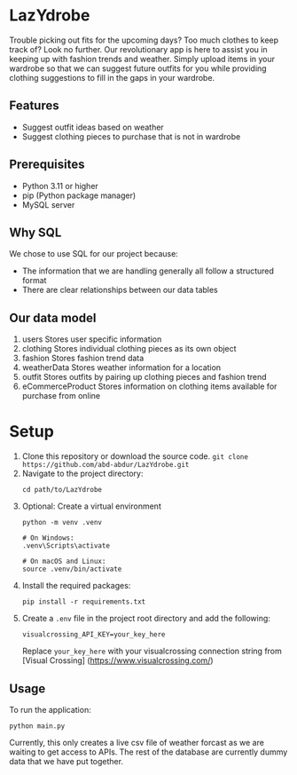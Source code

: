 # LazYdrobe
Trouble picking out fits for the upcoming days? 
Too much clothes to keep track of?
Look no further. Our revolutionary app is here to assist you in keeping up with fashion trends and weather.
Simply upload items in your wardrobe so that we can suggest future outfits for you while providing clothing suggestions to fill in the gaps in your wardrobe.

## Features
- Suggest outfit ideas based on weather
- Suggest clothing pieces to purchase that is not in wardrobe

## Prerequisites
- Python 3.11 or higher
- pip (Python package manager)
- MySQL server

## Why SQL
We chose to use SQL for our project because: 
- The information that we are handling generally all follow a structured format
- There are clear relationships between our data tables

## Our data model
1. users
   Stores user specific information
2. clothing
   Stores individual clothing pieces as its own object
4. fashion
   Stores fashion trend data
6. weatherData
   Stores weather information for a location
8. outfit
   Stores outfits by pairing up clothing pieces and fashion trend
10. eCommerceProduct
    Stores information on clothing items available for purchase from online
 
# Setup
1. Clone this repository or download the source code. `git clone https://github.com/abd-abdur/LazYdrobe.git`
2. Navigate to the project directory:
   ```
   cd path/to/LazYdrobe
   ```
3. Optional: Create a virtual environment
    ```
    python -m venv .venv 

    # On Windows:
    .venv\Scripts\activate

    # On macOS and Linux:
    source .venv/bin/activate

    ```
4. Install the required packages:
   ```
   pip install -r requirements.txt
   ```
5. Create a `.env` file in the project root directory and add the following:
   ```
   visualcrossing_API_KEY=your_key_here
   ```
   Replace `your_key_here` with your visualcrossing connection string from [Visual Crossing] (https://www.visualcrossing.com/)

## Usage
To run the application:
```
python main.py
```
Currently, this only creates a live csv file of weather forcast as we are waiting to get access to APIs. The rest of the database are currently dummy data that we have put together.
